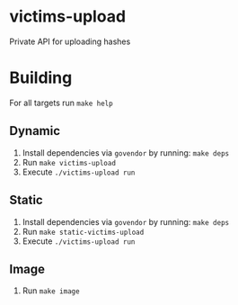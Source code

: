 victims-upload
===========

Private API for uploading hashes

Building
========

For all targets run ``make help``

Dynamic
-------
1. Install dependencies via ``govendor`` by running: ``make deps``
2. Run ``make victims-upload``
3. Execute ``./victims-upload run``

Static
------
1. Install dependencies via ``govendor`` by running: ``make deps``
2. Run ``make static-victims-upload``
3. Execute ``./victims-upload run``

Image
-----
1. Run ``make image``
